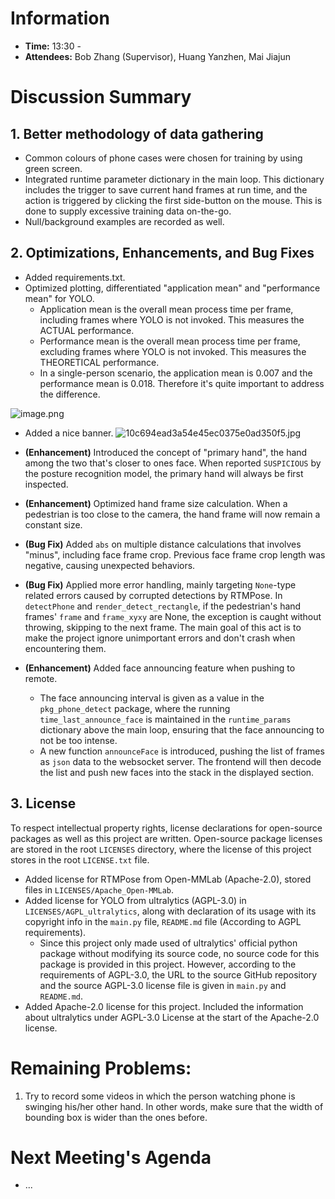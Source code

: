 # Information
- **Time:** 13:30 - 
- **Attendees:** Bob Zhang (Supervisor), Huang Yanzhen, Mai Jiajun
# Discussion Summary

## 1. Better methodology of data gathering
- Common colours of phone cases were chosen for training by using green screen.
- Integrated runtime parameter dictionary in the main loop. This dictionary includes the trigger to save current hand frames at run time, and the action is triggered by clicking the first side-button on the mouse. This is done to supply excessive training data on-the-go.
- Null/background examples are recorded as well. 

## 2. Optimizations, Enhancements, and Bug Fixes
- Added requirements.txt.
- Optimized plotting, differentiated "application mean" and "performance mean" for YOLO.
	- Application mean is the overall mean process time per frame, including frames where YOLO is not invoked. This measures the ACTUAL performance.
	- Performance mean is the overall mean process time per frame, excluding frames where YOLO is not invoked. This measures the THEORETICAL performance.
	- In a single-person scenario, the application mean is 0.007 and the performance mean is 0.018. Therefore it's quite important to address the difference.

![image.png](https://s2.loli.net/2025/02/19/czVgbA9xSUXtTv3.png)

- Added a nice banner.
![10c694ead3a54e45ec0375e0ad350f5.jpg](https://s2.loli.net/2025/02/19/7Ln8oyBCePxXmAg.jpg)

- **(Enhancement)** Introduced the concept of "primary hand", the hand among the two that's closer to ones face. When reported `SUSPICIOUS` by the posture recognition model, the primary hand will always be first inspected.
- **(Enhancement)** Optimized hand frame size calculation. When a pedestrian is too close to the camera, the hand frame will now remain a constant size.
- **(Bug Fix)** Added `abs` on multiple distance calculations that involves "minus", including face frame crop. Previous face frame crop length was negative, causing unexpected behaviors.
- **(Bug Fix)** Applied more error handling, mainly targeting `None`-type related errors caused by corrupted detections by RTMPose. In `detectPhone` and `render_detect_rectangle`, if the pedestrian's hand frames' `frame` and `frame_xyxy` are None, the exception is caught without throwing, skipping to the next frame. The main goal of this act is to make the project ignore unimportant errors and don't crash when encountering them.
- **(Enhancement)** Added face announcing feature when pushing to remote.
	- The face announcing interval is given as a value in the `pkg_phone_detect` package, where the running `time_last_announce_face` is maintained in the  `runtime_params` dictionary above the main loop, ensuring that the face announcing to not be too intense.
	- A new function `announceFace` is introduced, pushing the list of frames as `json` data to the websocket server. The frontend will then decode the list and push new faces into the stack in the displayed section.

## 3. License
To respect intellectual property rights, license declarations for open-source packages as well as this project are written. Open-source package licenses are stored in the root `LICENSES` directory, where the license of this project stores in the root `LICENSE.txt` file.
- Added license for RTMPose from Open-MMLab (Apache-2.0), stored files in `LICENSES/Apache_Open-MMLab`.
- Added license for YOLO from ultralytics (AGPL-3.0) in `LICENSES/AGPL_ultralytics`, along with declaration of its usage with its copyright info in the `main.py` file, `README.md` file (According to AGPL requirements).
	- Since this project only made used of ultralytics' official python package without modifying its source code, no source code for this package is provided in this project. However, according to the requirements of AGPL-3.0, the URL to the source GitHub repository and the source AGPL-3.0 license file is given in `main.py` and `README.md`.
- Added Apache-2.0 license for this project. Included the information about ultralytics under AGPL-3.0 License at the start of the Apache-2.0 license.

# Remaining Problems:
1. Try to record some videos in which the person watching phone is swinging his/her other hand. In other words, make sure that the width of bounding box is wider than the ones before.
# Next Meeting's Agenda
- ...

